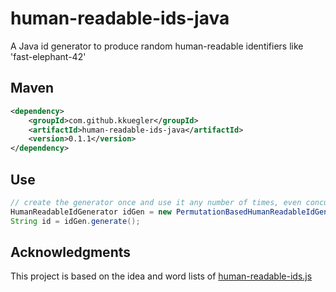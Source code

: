 human-readable-ids-java
=======================

A Java id generator to produce random human-readable identifiers like 'fast-elephant-42'

Maven
-----
```xml
<dependency>
    <groupId>com.github.kkuegler</groupId>
    <artifactId>human-readable-ids-java</artifactId>
    <version>0.1.1</version>
</dependency>
``` 

Use
---
```java
// create the generator once and use it any number of times, even concurrently across threads
HumanReadableIdGenerator idGen = new PermutationBasedHumanReadableIdGenerator();
String id = idGen.generate();
```

Acknowledgments
---------------
This project is based on the idea and word lists of [human-readable-ids.js](https://git.coolaj86.com/coolaj86/human-readable-ids.js)
